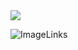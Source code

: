 <div>
    <img src="https://readme-typing-svg.demolab.com/?pause=1&size=50&color=f75c7e&center=True&width=1200&height=120&vCenter=True&lines=Click+the+⭐+Star+please .;Any+questions+can+be+asked+in+Issue." />
</div>

![ImageLinks](https://github.com/user-attachments/assets/1708d01d-d4ca-48f9-aabf-9ef0e623bea4)
